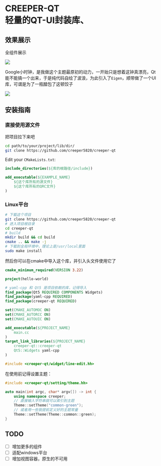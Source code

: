 # CREEPER-QT<br>轻量的QT-UI封装库、
## 效果展示
全组件展示

![](https://raw.githubusercontent.com/creeper5820/creeper-qt/refs/heads/main/doc/example-widgets.png)

Google小时钟，是我做这个主题最原初的动力，一开始只是想着这钟真漂亮，Qt能不能搞一个出来，于是纯代码自绘了波浪，为此引入了`Eigen`，顺带做了一个UI库，可谓是为了一瓶醋包了这顿饺子

![](https://raw.githubusercontent.com/creeper5820/creeper-qt/refs/heads/main/doc/example-clock.png)

## 安装指南
### 直接使用源文件
把项目拉下来吧
```bash
cd path/to/your/project/lib/dir/
git clone https://github.com/creeper5820/creeper-qt
```
Edit your `CMakeLists.txt`:
```cmake
include_directories(${库的根路径/include})

add_executable(${EXAMPLE_NAME}
    ${这个库所有的源文件}
    ${这个库所有的QRC文件}
)

```

### Linux平台
```bash
# 下载这个项目
git clone https://github.com/creeper5820/creeper-qt
# 进入项目根目录
cd creeper-qt
# build
mkdir build && cd build
cmake .. && make -j
# 下载到全局环境中，理论上是/usr/local里面
sudo make install
```

然后你可以在cmake中导入这个库，并引入头文件使用它了
```cmake
cmake_minimum_required(VERSION 3.22)

project(hello-world)

# yaml-cpp 和 Qt5 是项目依赖的库，记得导入
find_package(Qt5 REQUIRED COMPONENTS Widgets)
find_package(yaml-cpp REQUIRED)
find_package(creeper-qt REQUIRED)

set(CMAKE_AUTOMOC ON)
set(CMAKE_AUTORCC ON)
set(CMAKE_AUTOUIC ON)

add_executable(${PROJECT_NAME}
    main.cc
)
target_link_libraries(${PROJECT_NAME}
    creeper-qt::creeper-qt
    Qt5::Widgets yaml-cpp
)

```
```cpp
#include <creeper-qt/widget/line-edit.hh>
```
在使用前记得设置主题：
```cpp
#include <creeper-qt/setting/theme.hh>

auto main(int argc, char* argv[]) -> int {
    using namespace creeper;
    // 直接输入字符串就可以索引到主题
    Theme::setTheme("common-green");
    // 或者用一些我提前定义好的主题常量
    Theme::setTheme(Theme::common::green);
}
```
## TODO
- [ ] 增加更多的组件
- [ ] 适配windows平台
- [ ] 增加视图容器，原生的不可用